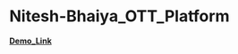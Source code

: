# Nitesh-Bhaiya_OTT_Platform

**[Demo_Link](https://niteshbhaiya4224.github.io/Nitesh-Bhaiya_OTT_Platform/)**
